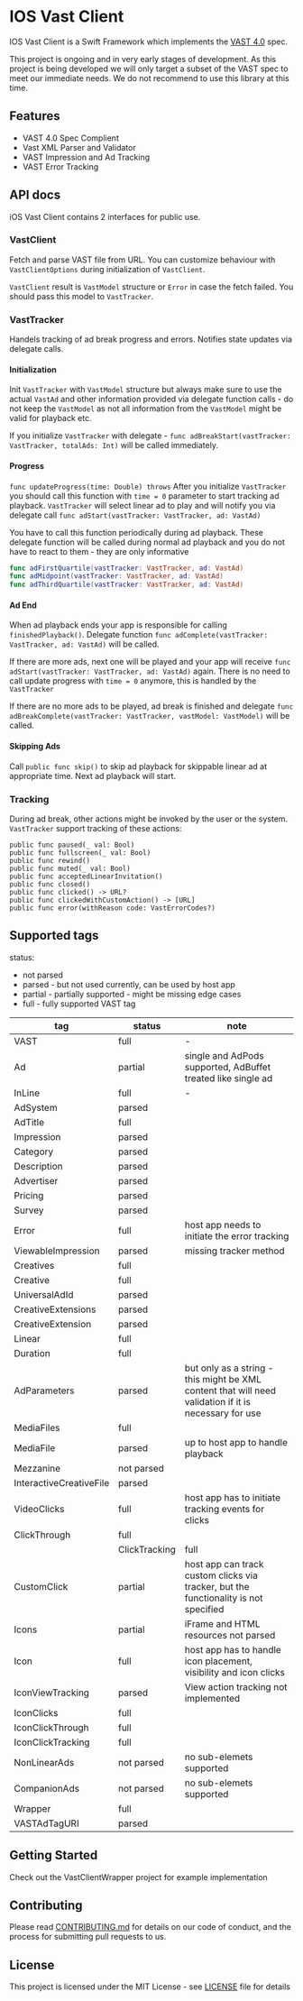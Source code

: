 # IOS Vast Client

IOS Vast Client is a Swift Framework which implements the [VAST 4.0](https://www.iab.com/guidelines/digital-video-ad-serving-template-vast/) spec.

This project is ongoing and in very early stages of development. As this project is being developed we will only target a subset of the VAST spec to meet our immediate needs. We do not recommend to use this library at this time. 

## Features

* VAST 4.0 Spec Complient
* Vast XML Parser and Validator
* VAST Impression and Ad Tracking
* VAST Error Tracking

## API docs

iOS Vast Client contains 2 interfaces for public use.

### VastClient

Fetch and parse VAST file from URL. You can customize behaviour with `VastClientOptions` during initialization of `VastClient`.

`VastClient` result is `VastModel` structure or `Error` in case the fetch failed. You should pass this model to `VastTracker`.

### VastTracker

Handels tracking of ad break progress and errors. Notifies state updates via delegate calls.

#### Initialization

Init `VastTracker` with `VastModel` structure but always make sure to use the actual `VastAd` and other information provided via delegate function calls - do not keep the `VastModel` as not all information from the `VastModel` might be valid for playback etc.

If you initialize `VastTracker` with delegate - `func adBreakStart(vastTracker: VastTracker, totalAds: Int)` will be called immediately. 

#### Progress

`func updateProgress(time: Double) throws`
After you initialize `VastTracker` you should call this function with `time = 0` parameter to start tracking ad playback. `VastTracker` will select linear ad to play and will notify you via delegate call `func adStart(vastTracker: VastTracker, ad: VastAd)`

You have to call this function periodically during ad playback.
These delegate function will be called during normal ad playback and you do not have to react to them - they are only informative

```swift
func adFirstQuartile(vastTracker: VastTracker, ad: VastAd)
func adMidpoint(vastTracker: VastTracker, ad: VastAd)
func adThirdQuartile(vastTracker: VastTracker, ad: VastAd)
```

#### Ad End

When ad playback ends your app is responsible for calling `finishedPlayback()`.
Delegate function `func adComplete(vastTracker: VastTracker, ad: VastAd)` will be called.

If there are more ads, next one will be played and your app will receive `func adStart(vastTracker: VastTracker, ad: VastAd)` again. There is no need to call update progress with `time = 0` anymore, this is handled by the `VastTracker`

If there are no more ads to be played, ad break is finished and delegate `func adBreakComplete(vastTracker: VastTracker, vastModel: VastModel)` will be called.

#### Skipping Ads

Call `public func skip()` to skip ad playback for skippable linear ad at appropriate time. Next ad playback will start.

### Tracking

During ad break, other actions might be invoked by the user or the system.
`VastTracker` support tracking of these actions:

```
public func paused(_ val: Bool)
public func fullscreen(_ val: Bool)
public func rewind()
public func muted(_ val: Bool)
public func acceptedLinearInvitation()
public func closed()
public func clicked() -> URL?
public func clickedWithCustomAction() -> [URL]
public func error(withReason code: VastErrorCodes?)
```

## Supported tags

status:

- not parsed
- parsed - but not used currently, can be used by host app
- partial - partially supported - might be missing edge cases
- full - fully supported VAST tag

|tag|status|note|
|---|---|---|
|VAST|full|-|
|Ad|partial|single and AdPods supported, AdBuffet treated like single ad|
|InLine|full|-|
|AdSystem|parsed||
|AdTitle|full||
|Impression|parsed||
|Category|parsed||
|Description|parsed||
|Advertiser|parsed||
|Pricing|parsed||
|Survey|parsed||
|Error|full|host app needs to initiate the error tracking|
|ViewableImpression|parsed|missing tracker method|
|Creatives|full||
|Creative|full||
|UniversalAdId|parsed||
|CreativeExtensions|parsed||
|CreativeExtension|parsed||
|Linear|full||
|Duration|full||
|AdParameters|parsed|but only as a string - this might be XML content that will need validation if it is necessary for use|
|MediaFiles|full||
|MediaFile|parsed|up to host app to handle playback|
|Mezzanine|not parsed||
|InteractiveCreativeFile|parsed||
|VideoClicks|full|host app has to initiate tracking events for clicks|
|ClickThrough|full||
||ClickTracking|full|
|CustomClick|partial|host app can track custom clicks via tracker, but the functionality is not specified|
|Icons|partial|iFrame and HTML resources not parsed|
|Icon|full|host app has to handle icon placement, visibility and icon clicks|
|IconViewTracking|parsed|View action tracking not implemented|
|IconClicks|full||
|IconClickThrough|full||
|IconClickTracking|full||
|NonLinearAds|not parsed|no sub-elemets supported|
|CompanionAds|not parsed|no sub-elemets supported|
|Wrapper|full||
|VASTAdTagURI|parsed||


## Getting Started

Check out the VastClientWrapper project for example implementation

## Contributing

Please read [CONTRIBUTING.md](https://github.com/realeyes-media/ios-vast-client/CONTRIBUTING.md) for details on our code of conduct, and the process for submitting pull requests to us.

## License

This project is licensed under the MIT License - see [LICENSE](https://github.com/realeyes-media/ios-vast-client/LICENSE) file for details

